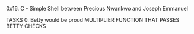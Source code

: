 0x16. C - Simple Shell between Precious Nwankwo and Joseph Emmanuel

TASKS
0. Betty would be proud
	MULTIPLIER FUNCTION THAT PASSES BETTY CHECKS

